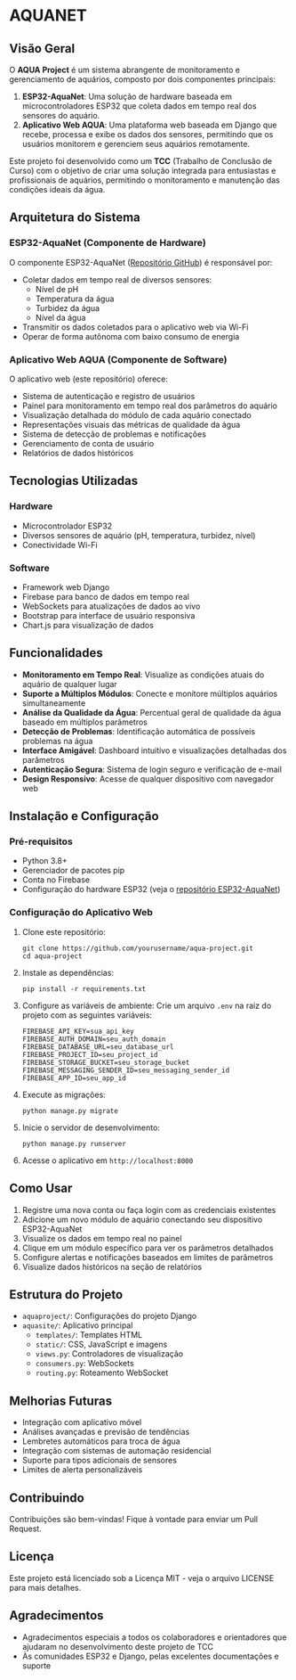 # AQUANET

## Visão Geral

O **AQUA Project** é um sistema abrangente de monitoramento e gerenciamento de aquários, composto por dois componentes principais:

1. **ESP32-AquaNet**: Uma solução de hardware baseada em microcontroladores ESP32 que coleta dados em tempo real dos sensores do aquário.
2. **Aplicativo Web AQUA**: Uma plataforma web baseada em Django que recebe, processa e exibe os dados dos sensores, permitindo que os usuários monitorem e gerenciem seus aquários remotamente.

Este projeto foi desenvolvido como um **TCC** (Trabalho de Conclusão de Curso) com o objetivo de criar uma solução integrada para entusiastas e profissionais de aquários, permitindo o monitoramento e manutenção das condições ideais da água.

## Arquitetura do Sistema

### ESP32-AquaNet (Componente de Hardware)

O componente ESP32-AquaNet ([Repositório GitHub](https://github.com/gabethealigator/esp32-aquanet)) é responsável por:

- Coletar dados em tempo real de diversos sensores:
  - Nível de pH
  - Temperatura da água
  - Turbidez da água
  - Nível da água
- Transmitir os dados coletados para o aplicativo web via Wi-Fi
- Operar de forma autônoma com baixo consumo de energia

### Aplicativo Web AQUA (Componente de Software)

O aplicativo web (este repositório) oferece:

- Sistema de autenticação e registro de usuários
- Painel para monitoramento em tempo real dos parâmetros do aquário
- Visualização detalhada do módulo de cada aquário conectado
- Representações visuais das métricas de qualidade da água
- Sistema de detecção de problemas e notificações
- Gerenciamento de conta de usuário
- Relatórios de dados históricos

## Tecnologias Utilizadas

### Hardware
- Microcontrolador ESP32
- Diversos sensores de aquário (pH, temperatura, turbidez, nível)
- Conectividade Wi-Fi

### Software
- Framework web Django
- Firebase para banco de dados em tempo real
- WebSockets para atualizações de dados ao vivo
- Bootstrap para interface de usuário responsiva
- Chart.js para visualização de dados

## Funcionalidades

- **Monitoramento em Tempo Real**: Visualize as condições atuais do aquário de qualquer lugar
- **Suporte a Múltiplos Módulos**: Conecte e monitore múltiplos aquários simultaneamente
- **Análise da Qualidade da Água**: Percentual geral de qualidade da água baseado em múltiplos parâmetros
- **Detecção de Problemas**: Identificação automática de possíveis problemas na água
- **Interface Amigável**: Dashboard intuitivo e visualizações detalhadas dos parâmetros
- **Autenticação Segura**: Sistema de login seguro e verificação de e-mail
- **Design Responsivo**: Acesse de qualquer dispositivo com navegador web

## Instalação e Configuração

### Pré-requisitos
- Python 3.8+
- Gerenciador de pacotes pip
- Conta no Firebase
- Configuração do hardware ESP32 (veja o [repositório ESP32-AquaNet](https://github.com/gabethealigator/esp32-aquanet))

### Configuração do Aplicativo Web
1. Clone este repositório:
   ```
   git clone https://github.com/yourusername/aqua-project.git
   cd aqua-project
   ```

2. Instale as dependências:
   ```
   pip install -r requirements.txt
   ```

3. Configure as variáveis de ambiente:
   Crie um arquivo `.env` na raiz do projeto com as seguintes variáveis:
   ```
   FIREBASE_API_KEY=sua_api_key
   FIREBASE_AUTH_DOMAIN=seu_auth_domain
   FIREBASE_DATABASE_URL=seu_database_url
   FIREBASE_PROJECT_ID=seu_project_id
   FIREBASE_STORAGE_BUCKET=seu_storage_bucket
   FIREBASE_MESSAGING_SENDER_ID=seu_messaging_sender_id
   FIREBASE_APP_ID=seu_app_id
   ```

4. Execute as migrações:
   ```
   python manage.py migrate
   ```

5. Inicie o servidor de desenvolvimento:
   ```
   python manage.py runserver
   ```

6. Acesse o aplicativo em `http://localhost:8000`

## Como Usar

1. Registre uma nova conta ou faça login com as credenciais existentes
2. Adicione um novo módulo de aquário conectando seu dispositivo ESP32-AquaNet
3. Visualize os dados em tempo real no painel
4. Clique em um módulo específico para ver os parâmetros detalhados
5. Configure alertas e notificações baseados em limites de parâmetros
6. Visualize dados históricos na seção de relatórios

## Estrutura do Projeto

- `aquaproject/`: Configurações do projeto Django
- `aquasite/`: Aplicativo principal
  - `templates/`: Templates HTML
  - `static/`: CSS, JavaScript e imagens
  - `views.py`: Controladores de visualização
  - `consumers.py`: WebSockets
  - `routing.py`: Roteamento WebSocket

## Melhorias Futuras

- Integração com aplicativo móvel
- Análises avançadas e previsão de tendências
- Lembretes automáticos para troca de água
- Integração com sistemas de automação residencial
- Suporte para tipos adicionais de sensores
- Limites de alerta personalizáveis

## Contribuindo

Contribuições são bem-vindas! Fique à vontade para enviar um Pull Request.

## Licença

Este projeto está licenciado sob a Licença MIT - veja o arquivo LICENSE para mais detalhes.

## Agradecimentos

- Agradecimentos especiais a todos os colaboradores e orientadores que ajudaram no desenvolvimento deste projeto de TCC
- Às comunidades ESP32 e Django, pelas excelentes documentações e suporte

